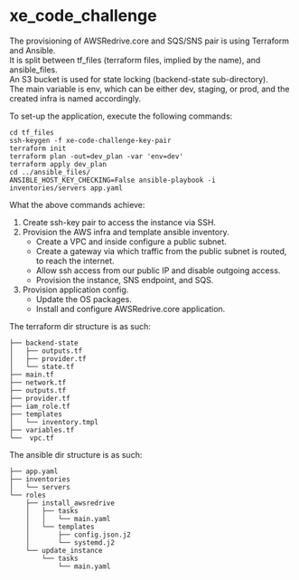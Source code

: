 # xe_code_challenge

The provisioning of AWSRedrive.core and SQS/SNS pair is using Terraform and Ansible.\
It is split between tf_files (terraform files, implied by the name), and ansible_files.\
An S3 bucket is used for state locking (backend-state sub-directory).\
The main variable is env, which can be either dev, staging, or prod, and the created infra is named accordingly.  

To set-up the application, execute the following commands:

```Shell
cd tf_files
ssh-keygen -f xe-code-challenge-key-pair
terraform init
terraform plan -out=dev_plan -var 'env=dev'
terraform apply dev_plan
cd ../ansible_files/
ANSIBLE_HOST_KEY_CHECKING=False ansible-playbook -i inventories/servers app.yaml
```

What the above commands achieve:
1. Create ssh-key pair to access the instance via SSH.
2. Provision the AWS infra and template ansible inventory.
   - Create a VPC and inside configure a public subnet.
   - Create a gateway via which traffic from the public subnet is routed, to reach the internet.
   - Allow ssh access from our public IP and disable outgoing access.
   - Provision the instance, SNS endpoint, and SQS. 
3. Provision application config.
   - Update the OS packages.
   - Install and configure AWSRedrive.core application. 


The terraform dir structure is as such:

```Shell
├── backend-state
│   ├── outputs.tf
│   ├── provider.tf
│   └── state.tf
├── main.tf
├── network.tf
├── outputs.tf
├── provider.tf
├── iam_role.tf
├── templates
│   └── inventory.tmpl
├── variables.tf
└──  vpc.tf
```

The ansible dir structure is as such:

```Shell
├── app.yaml
├── inventories
│   └── servers
└── roles
    ├── install_awsredrive
    │   ├── tasks
    │   │   └── main.yaml
    │   └── templates
    │       ├── config.json.j2
    │       └── systemd.j2
    └── update_instance
        └── tasks
            └── main.yaml
```
